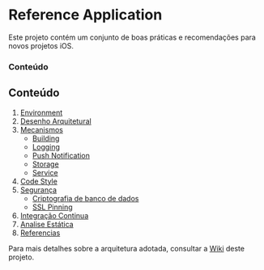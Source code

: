 # Reference Application

Este projeto contém um conjunto de boas práticas e recomendações para novos projetos iOS.

### Conteúdo

## Conteúdo
1. [Environment](https://github.com/rodrigodias-us/iOS-Guidelines/wiki/1-Environment)
1. [Desenho Arquitetural](https://github.com/rodrigodias-us/iOS-Guidelines/wiki/2-Desenho-Arquitetural)
1. [Mecanismos](https://github.com/rodrigodias-us/iOS-Guidelines/wiki/3-Mecanismos)
	* [Building](https://github.com/rodrigodias-us/iOS-Guidelines/wiki/3-Mecanismos#building)
	* [Logging](https://github.com/rodrigodias-us/iOS-Guidelines/wiki/3-Mecanismos#logging)
	* [Push Notification](https://github.com/rodrigodias-us/iOS-Guidelines/wiki/3-Mecanismos#push-notifications)
	* [Storage](https://github.com/rodrigodias-us/iOS-Guidelines/wiki/3-Mecanismos#storage)
	* [Service](https://github.com/rodrigodias-us/iOS-Guidelines/wiki/3-Mecanismos#services)
1. [Code Style](https://github.com/rodrigodias-us/iOS-Guidelines/wiki/4-Code-Style)
1. [Segurança](https://github.com/rodrigodias-us/iOS-Guidelines/wiki/5-Seguran%C3%A7a)
	* [Criptografia de banco de dados](https://github.com/rodrigodias-us/iOS-Guidelines/wiki/5-Seguran%C3%A7a#sqlcipher)
	* [SSL Pinning](https://github.com/rodrigodias-us/iOS-Guidelines/wiki/5-Seguran%C3%A7a#conex%C3%A3o-https-e-ssl)
1. [Integração Continua](https://github.com/rodrigodias-us/iOS-Guidelines/wiki/6-Integracao-Continua)
1. [Analise Estática](https://github.com/rodrigodias-us/iOS-Guidelines/wiki/7-Analise-Estatica)
1. [Referencias](https://github.com/rodrigodias-us/iOS-Guidelines/wiki/8-Referencias)


Para mais detalhes sobre a arquitetura adotada, consultar a [Wiki](https://github.com/rodrigodias-us/iOS-Guidelines/wiki) deste projeto.
